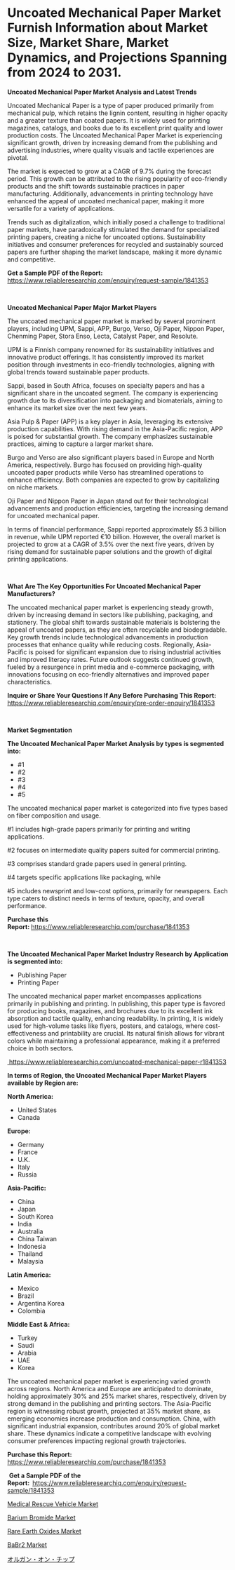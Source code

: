 <p><h1>Uncoated Mechanical Paper Market Furnish Information about Market Size, Market Share, Market Dynamics, and Projections Spanning from 2024 to 2031.</h1></p><p><strong>Uncoated Mechanical Paper Market Analysis and Latest Trends</strong></p>
<p><p>Uncoated Mechanical Paper is a type of paper produced primarily from mechanical pulp, which retains the lignin content, resulting in higher opacity and a greater texture than coated papers. It is widely used for printing magazines, catalogs, and books due to its excellent print quality and lower production costs. The Uncoated Mechanical Paper Market is experiencing significant growth, driven by increasing demand from the publishing and advertising industries, where quality visuals and tactile experiences are pivotal.</p><p>The market is expected to grow at a CAGR of 9.7% during the forecast period. This growth can be attributed to the rising popularity of eco-friendly products and the shift towards sustainable practices in paper manufacturing. Additionally, advancements in printing technology have enhanced the appeal of uncoated mechanical paper, making it more versatile for a variety of applications. </p><p>Trends such as digitalization, which initially posed a challenge to traditional paper markets, have paradoxically stimulated the demand for specialized printing papers, creating a niche for uncoated options. Sustainability initiatives and consumer preferences for recycled and sustainably sourced papers are further shaping the market landscape, making it more dynamic and competitive.</p></p>
<p><strong>Get a Sample PDF of the Report:&nbsp;</strong> <a href="https://www.reliableresearchiq.com/enquiry/request-sample/1841353?utm_campaign=101&utm_medium=2&utm_source=Github&utm_content=ia&utm_term=11112024&utm_id=uncoated-mechanical-paper">https://www.reliableresearchiq.com/enquiry/request-sample/1841353</a></p>
<p>&nbsp;</p>
<p><strong>Uncoated Mechanical Paper Major Market Players</strong></p>
<p><p>The uncoated mechanical paper market is marked by several prominent players, including UPM, Sappi, APP, Burgo, Verso, Oji Paper, Nippon Paper, Chenming Paper, Stora Enso, Lecta, Catalyst Paper, and Resolute. </p><p>UPM is a Finnish company renowned for its sustainability initiatives and innovative product offerings. It has consistently improved its market position through investments in eco-friendly technologies, aligning with global trends toward sustainable paper products.</p><p>Sappi, based in South Africa, focuses on specialty papers and has a significant share in the uncoated segment. The company is experiencing growth due to its diversification into packaging and biomaterials, aiming to enhance its market size over the next few years.</p><p>Asia Pulp & Paper (APP) is a key player in Asia, leveraging its extensive production capabilities. With rising demand in the Asia-Pacific region, APP is poised for substantial growth. The company emphasizes sustainable practices, aiming to capture a larger market share.</p><p>Burgo and Verso are also significant players based in Europe and North America, respectively. Burgo has focused on providing high-quality uncoated paper products while Verso has streamlined operations to enhance efficiency. Both companies are expected to grow by capitalizing on niche markets.</p><p>Oji Paper and Nippon Paper in Japan stand out for their technological advancements and production efficiencies, targeting the increasing demand for uncoated mechanical paper.</p><p>In terms of financial performance, Sappi reported approximately $5.3 billion in revenue, while UPM reported €10 billion. However, the overall market is projected to grow at a CAGR of 3.5% over the next five years, driven by rising demand for sustainable paper solutions and the growth of digital printing applications.</p></p>
<p>&nbsp;</p>
<p><strong>What Are The Key Opportunities For Uncoated Mechanical Paper Manufacturers?</strong></p>
<p><p>The uncoated mechanical paper market is experiencing steady growth, driven by increasing demand in sectors like publishing, packaging, and stationery. The global shift towards sustainable materials is bolstering the appeal of uncoated papers, as they are often recyclable and biodegradable. Key growth trends include technological advancements in production processes that enhance quality while reducing costs. Regionally, Asia-Pacific is poised for significant expansion due to rising industrial activities and improved literacy rates. Future outlook suggests continued growth, fueled by a resurgence in print media and e-commerce packaging, with innovations focusing on eco-friendly alternatives and improved paper characteristics.</p></p>
<p><strong>Inquire or Share Your Questions If Any Before Purchasing This Report:</strong> <a href="https://www.reliableresearchiq.com/enquiry/pre-order-enquiry/1841353?utm_campaign=101&utm_medium=2&utm_source=Github&utm_content=ia&utm_term=11112024&utm_id=uncoated-mechanical-paper">https://www.reliableresearchiq.com/enquiry/pre-order-enquiry/1841353</a></p>
<p>&nbsp;</p>
<p><strong>Market Segmentation</strong></p>
<p><strong>The Uncoated Mechanical Paper Market Analysis by types is segmented into:</strong></p>
<p><ul><li>#1</li><li>#2</li><li>#3</li><li>#4</li><li>#5</li></ul></p>
<p><p>The uncoated mechanical paper market is categorized into five types based on fiber composition and usage. </p><p>#1 includes high-grade papers primarily for printing and writing applications. </p><p>#2 focuses on intermediate quality papers suited for commercial printing. </p><p>#3 comprises standard grade papers used in general printing. </p><p>#4 targets specific applications like packaging, while </p><p>#5 includes newsprint and low-cost options, primarily for newspapers. Each type caters to distinct needs in terms of texture, opacity, and overall performance.</p></p>
<p><strong>Purchase this Report:&nbsp;</strong><a href="https://www.reliableresearchiq.com/purchase/1841353?utm_campaign=101&utm_medium=2&utm_source=Github&utm_content=ia&utm_term=11112024&utm_id=uncoated-mechanical-paper">https://www.reliableresearchiq.com/purchase/1841353</a></p>
<p>&nbsp;</p>
<p><strong>The Uncoated Mechanical Paper Market Industry Research by Application is segmented into:</strong></p>
<p><ul><li>Publishing Paper</li><li>Printing Paper</li></ul></p>
<p><p>The uncoated mechanical paper market encompasses applications primarily in publishing and printing. In publishing, this paper type is favored for producing books, magazines, and brochures due to its excellent ink absorption and tactile quality, enhancing readability. In printing, it is widely used for high-volume tasks like flyers, posters, and catalogs, where cost-effectiveness and printability are crucial. Its natural finish allows for vibrant colors while maintaining a professional appearance, making it a preferred choice in both sectors.</p></p>
<p><a href="https://www.reliableresearchiq.com/uncoated-mechanical-paper-r1841353?utm_campaign=101&utm_medium=2&utm_source=Github&utm_content=ia&utm_term=11112024&utm_id=uncoated-mechanical-paper">&nbsp;https://www.reliableresearchiq.com/uncoated-mechanical-paper-r1841353</a></p>
<p><strong>In terms of Region, the Uncoated Mechanical Paper Market Players available by Region are:</strong></p>
<p>
    <p> <strong> North America: </strong>
        <ul>
            <li>United States</li>
            <li>Canada</li>
        </ul>
        </p> 
    <p> <strong> Europe: </strong>
        <ul>
            <li>Germany</li>
            <li>France</li>
            <li>U.K.</li>
            <li>Italy</li>
            <li>Russia</li>
        </ul>
        </p> 
    <p> <strong> Asia-Pacific: </strong>
        <ul>
            <li>China</li>
            <li>Japan</li>
            <li>South Korea</li>
            <li>India</li>
            <li>Australia</li>
            <li>China Taiwan</li>
            <li>Indonesia</li>
            <li>Thailand</li>
            <li>Malaysia</li>
        </ul>
        </p> 
    <p> <strong> Latin America: </strong>
        <ul>
            <li>Mexico</li>
            <li>Brazil</li>
            <li>Argentina Korea</li>
            <li>Colombia</li>
        </ul>
        </p> 
    <p> <strong> Middle East & Africa: </strong>
        <ul>
            <li>Turkey</li>
            <li>Saudi</li>
            <li>Arabia</li>
            <li>UAE</li>
            <li>Korea</li>
        </ul>
    </p>
    </p>
<p><p>The uncoated mechanical paper market is experiencing varied growth across regions. North America and Europe are anticipated to dominate, holding approximately 30% and 25% market shares, respectively, driven by strong demand in the publishing and printing sectors. The Asia-Pacific region is witnessing robust growth, projected at 35% market share, as emerging economies increase production and consumption. China, with significant industrial expansion, contributes around 20% of global market share. These dynamics indicate a competitive landscape with evolving consumer preferences impacting regional growth trajectories.</p></p>
<p><strong>Purchase this Report: </strong><a href="https://www.reliableresearchiq.com/purchase/1841353?utm_campaign=101&utm_medium=2&utm_source=Github&utm_content=ia&utm_term=11112024&utm_id=uncoated-mechanical-paper">https://www.reliableresearchiq.com/purchase/1841353</a></p>
<p>&nbsp;<strong>Get a Sample PDF of the Report:&nbsp;&nbsp;</strong><a href="https://www.reliableresearchiq.com/enquiry/request-sample/1841353?utm_campaign=101&utm_medium=2&utm_source=Github&utm_content=ia&utm_term=11112024&utm_id=uncoated-mechanical-paper">https://www.reliableresearchiq.com/enquiry/request-sample/1841353</a></p>
<p><strong></strong></p>
<p><p><a href="https://issuu.com/reportprime-2/docs/medical-rescue-vehicle-market-size-_c02b1a039af492?utm_campaign=101&utm_medium=2&utm_source=Github&utm_content=ia&utm_term=11112024&utm_id=uncoated-mechanical-paper">Medical Rescue Vehicle Market</a></p><p><a href="https://github.com/azucena6lzcou/Market-Research-Report-List-1/blob/main/barium-bromide-market.md?utm_campaign=101&utm_medium=2&utm_source=Github&utm_content=ia&utm_term=11112024&utm_id=uncoated-mechanical-paper">Barium Bromide Market</a></p><p><a href="https://www.linkedin.com/pulse/rare-earth-oxides-market-report-product-type-end-use-application-vfepf?utm_campaign=101&utm_medium=2&utm_source=Github&utm_content=ia&utm_term=11112024&utm_id=uncoated-mechanical-paper">Rare Earth Oxides Market</a></p><p><a href="https://github.com/ellenqyqdyches/Market-Research-Report-List-1/blob/main/babr2-market.md?utm_campaign=101&utm_medium=2&utm_source=Github&utm_content=ia&utm_term=11112024&utm_id=uncoated-mechanical-paper">BaBr2 Market</a></p><p><a href="https://github.com/lababdou/Market-Research-Report-List-6/blob/main/183562923366.md?utm_campaign=101&utm_medium=2&utm_source=Github&utm_content=ia&utm_term=11112024&utm_id=uncoated-mechanical-paper">オルガン・オン・チップ</a></p></p>